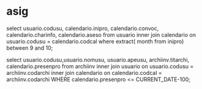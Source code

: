 # asig
 select usuario.codusu, calendario.inipro, calendario.convoc, calendario.charinfo, calendario.aseso 
from usuario inner join calendario on usuario.codusu = calendario.codcal where extract( month from inipro) between 9 and 10; 

 select usuario.codusu,usuario.nomusu, usuario.apeusu, archiinv.titarchi, calendario.presenpro from archiinv inner join usuario on usuario.codusu = archiinv.codarchi inner join calendario on calendario.codcal = archiinv.codarchi WHERE calendario.presenpro <= CURRENT_DATE-100;
